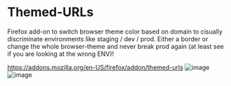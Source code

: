 # Themed-URLs
Firefox add-on to switch browser theme color based on domain to cisually discriminate environments like staging / dev / prod. Either a border or change the whole browser-theme and never break prod again (at least see if you are looking at the wrong ENV)!

https://addons.mozilla.org/en-US/firefox/addon/themed-urls
![image](https://github.com/Iamjava/colortabs/assets/70795482/a0b32a27-dc97-4bc9-b745-44c62ff46fa4)
![image](https://github.com/Iamjava/colortabs/assets/70795482/9211cba5-155c-487a-ace8-7f93281a3feb)

